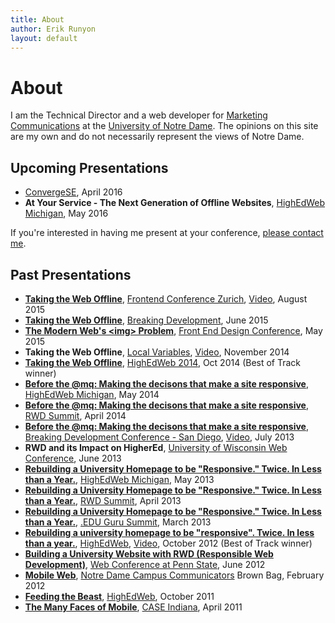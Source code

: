 ```yaml
---
title: About
author: Erik Runyon
layout: default
---
```

# About

I am the Technical Director and a web developer for [Marketing Communications](http://marcomm.nd.edu/) at the [University of Notre Dame](http://www.nd.edu/). The opinions on this site are my own and do not necessarily represent the views of Notre Dame.

## Upcoming Presentations

- [ConvergeSE](http://convergese.com/), April 2016
- **At Your Service - The Next Generation of Offline Websites**, [HighEdWeb Michigan](http://mi16.highedweb.org/), May 2016

If you're interested in having me present at your conference, [please contact me](/contact/).

## Past Presentations

- **[Taking the Web Offline](/2015/08/fec-zurich/)**, [Frontend Conference Zurich](http://frontendconf.ch/), [Video](https://www.youtube.com/watch?v=V6YsCqUw_VU), August 2015
- **[Taking the Web Offline](/2015/06/bdconf/)**, [Breaking Development](http://bdconf.com/events/nashville/), June 2015
- **[The Modern Web's &lt;img&gt; Problem](/2015/05/frontend-design-conf/)**, [Front End Design Conference](http://frontenddesignconference.com/), May 2015
- **Taking the Web Offline**, [Local Variables](http://www.meetup.com/localvariables/), [Video](https://www.youtube.com/watch?v=Lv3RiVkCYZ0), November 2014
- **[Taking the Web Offline](/2014/10/highedweb-2014/)**, [HighEdWeb 2014](http://2014.highedweb.org/), Oct 2014 (Best of Track winner)
- **[Before the @mq: Making the decisons that make a site responsive](https://speakerdeck.com/erunyon/before-the-at-mq-1)**, [HighEdWeb Michigan](http://mi.highedweb.org/), May 2014
- **[Before the @mq: Making the decisons that make a site responsive](/2013/07/bdconf-2013/)**, [RWD Summit](http://environmentsforhumans.com/2014/responsive-web-design-summit/), April 2014
- **[Before the @mq: Making the decisons that make a site responsive](/2013/07/bdconf-2013/)**, [Breaking Development Conference - San Diego](http://bdconf.com/2013/san-diego), [Video](https://vimeo.com/71334880), July 2013
- **RWD and its Impact on HigherEd**, [University of Wisconsin Web Conference](http://www.uwimcomm.com/), June 2013
- **[Rebuilding a University Homepage to be "Responsive." Twice. In Less than a Year.](/2013/05/highedwebmi-2013/)**, [HighEdWeb Michigan](http://mi.highedweb.org/), May 2013
- **[Rebuilding a University Homepage to be "Responsive." Twice. In Less than a Year.](/2012/10/highedweb-2012/)**, [RWD Summit](http://environmentsforhumans.com/2013/responsive-web-design-summit/), April 2013
- **[Rebuilding a University Homepage to be "Responsive." Twice. In Less than a Year.](/2012/10/highedweb-2012/)**, [.EDU Guru Summit](http://environmentsforhumans.com/2013/doteduguru-summit/), March 2013
- **[Rebuilding a university homepage to be "responsive". Twice. In less than a year.](/2012/10/highedweb-2012/)**, [HighEdWeb](http://www.highedweb.org/), [Video](https://www.youtube.com/watch?v=1E6LGHcbpR0), October 2012 (Best of Track winner)
- **[Building a University Website with RWD (Responsible Web Development)](https://speakerdeck.com/erunyon/building-a-university-website-with-rwd-responsible-web-development)**, [Web Conference at Penn State](http://webconference.psu.edu/), June 2012
- **[Mobile Web](https://speakerdeck.com/erunyon/mobile-web)**, [Notre Dame Campus Communicators](http://www.linkedin.com/groups?gid=2370239&trk=myg_ugrp_ovr) Brown Bag, February 2012
- **[Feeding the Beast](https://speakerdeck.com/erunyon/feeding-the-beast)**, [HighEdWeb](http://www.highedweb.org/), October 2011
- **[The Many Faces of Mobile](https://speakerdeck.com/erunyon/the-many-faces-of-mobile)**, [CASE Indiana](http://caseindiana.org/), April 2011
